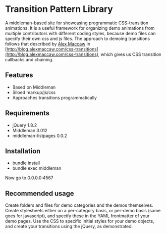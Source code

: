 # Transition Pattern Library

A middleman-based site for showcasing programmatic CSS-transition animations. It is a useful framework for organizing demo animations from multiple contributors with different coding styles, because demo files can specify their own css and js files. The approach to demoing transitions follows that described by [Alex Maccaw](https://github.com/maccman) in [http://blog.alexmaccaw.com/css-transitions](http://blog.alexmaccaw.com/css-transitions), which gives us CSS transition callbacks and chaining.

## Features

* Based on Middleman
* Siloed markup/js/css
* Approaches transitions programmatically

## Requirements

* jQuery 1.8.2
* Middleman 3.012
* middleman-listpages 0.0.2

## Installation

* bundle install
* bundle exec middleman

Now go to 0.0.0.0:4567

## Recommended usage

Create folders and files for demo categories and the demos themselves. Create stylesheets either on a per-category basis, or per-demo basis (same goes for javascript), and specify these in the YAML frontmatter of your demo pages. Use the CSS to specific initial styles for your demo objects, and create your transitions using the jQuery, as demonstrated.